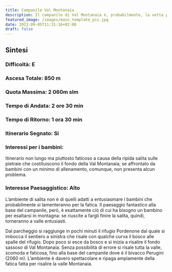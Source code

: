```yaml
---
title: Campanile Val Montanaia
description: Il campanile di Val Montanaia è, probabilmente, la vetta più famosa delle Dolomiti Friulane. L’itinerario proposto, non lungo ma faticoso, raggiunge la base del campanile e permette di ammirare uno degli ambienti più caratteristici del gruppo.
featured_image: /images/main_template_pic.jpg
date: 2023-09-05T11:31:16+02:00
draft: false
---
```



## Sintesi
### Difficoltà: E
### Ascesa Totale: 850 m
### Quota Massima: 2 060m slm
### Tempo di Andata: 2 ore 30 min
### Tempo di Ritorno: 1 ora 30 min
### Itinerario Segnato: Si
### Interessi per i bambini:
 Itinerario non lungo ma piuttosto faticoso a causa della ripida salita sulle pietraie che costituiscono il fondo della Val Montanaia; se affrontato da bambini con un minimo di allenamento, comunque, non presenta alcun problema.
### Interesse Paesaggistico: Alto
L’ambiente di salita non è di quelli adatti a entusiasmare i bambini che probabilmente si lamenteranno per la fatica. Il paesaggio fantastico alla base del campanile, però, è esattamente ciò di cui ha bisogno un bambino per esaltarsi in montagna: se riuscite a fargli finire la salita, quindi, torneranno a valle entusiasti.

Dal parcheggio si raggiunge in pochi minuti il rifugio Pordenone dal quale si imbocca il sentiero a sinistra che risale con qualche curva il bosco alle spalle del rifugio. Dopo poco si esce da bosco e si inizia a risalire il fondo sassoso di Val Montanaia. Senza possibilità di errore si risale tutta la valle, scomoda e faticosa, fino alla base del campanile dove è il bivacco Perugini (2060 m). L’ambiente è davero spettacolare e ripaga ampiamente della fatica fatta per risalire la valle Montanaia.



